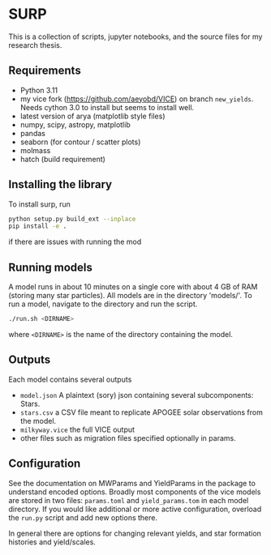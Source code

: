 # SURP
This is a collection of scripts, jupyter notebooks, and the source files for my research thesis. 

## Requirements
- Python 3.11
- my vice fork (https://github.com/aeyobd/VICE) on branch `new_yields`. Needs cython 3.0 to install but seems to install well.
- latest version of arya (matplotlib style files)
- numpy, scipy, astropy, matplotlib
- pandas 
- seaborn (for contour / scatter plots)
- molmass
- hatch (build requirement)



## Installing the library
To install surp, run 
```bash
python setup.py build_ext --inplace
pip install -e .
```

if there are issues with running the mod

## Running models
A model runs in about 10 minutes on a single core with about 4 GB of RAM (storing many star particles).
All models are in the directory 'models/'. 
To run a model, navigate to the directory and run the script. 
```bash
./run.sh <DIRNAME>
```
where `<DIRNAME>` is the name of the directory containing the model.


## Outputs
Each model contains several outputs
- `model.json` A plaintext (sory) json containing several subcomponents: Stars.
- `stars.csv` a CSV file meant to replicate APOGEE solar observations from the model.
- `milkyway.vice` the full VICE output
- other files such as migration files specified optionally in params.



## Configuration
See the documentation on MWParams and YieldParams in the package to understand encoded options. Broadly most components of the vice models are stored in two files: `params.toml` and `yield_params.tom` in each model directory. If you would like additional or more active configuration, overload the `run.py` script and add new options there.

In general there are options for changing relevant yields, and star formation histories and yield/scales. 



